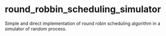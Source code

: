 # round_robbin_scheduling_simulator
Simple and direct implementation of round robin scheduling algorithm in a simulator of random process.
